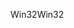 <span data-ttu-id="de857-101">Win32</span><span class="sxs-lookup"><span data-stu-id="de857-101">Win32</span></span>